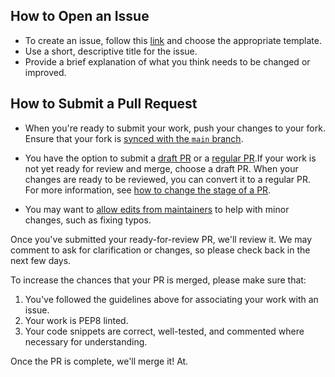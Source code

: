 ## How to Open an Issue

- To create an issue, follow this [link](https://github.com/gtechatfg/gtech-atfg-discord-bot/issues/new/choose) and choose the appropriate template.
- Use a short, descriptive title for the issue.
- Provide a brief explanation of what you think needs to be changed or improved.

## How to Submit a Pull Request

- When you're ready to submit your work, push your changes to your fork. Ensure that your fork is [synced with the `main` branch](https://help.github.com/en/github/collaborating-with-issues-and-pull-requests/syncing-a-fork).

- You have the option to submit a [draft PR](https://help.github.com/en/github/collaborating-with-issues-and-pull-requests/about-pull-requests#draft-pull-requests) or a [regular PR](https://help.github.com/en/github/collaborating-with-issues-and-pull-requests/creating-a-pull-request-from-a-fork).If your work is not yet ready for review and merge, choose a draft PR. When your changes are ready to be reviewed, you can convert it to a regular PR. For more information, see [how to change the stage of a PR](https://help.github.com/en/github/collaborating-with-issues-and-pull-requests/changing-the-stage-of-a-pull-request).

- You may want to [allow edits from maintainers](https://help.github.com/en/github/collaborating-with-issues-and-pull-requests/allowing-changes-to-a-pull-request-branch-created-from-a-fork) to help with minor changes, such as fixing typos.

Once you've submitted your ready-for-review PR, we'll review it. We may comment to ask for clarification or changes, so please check back in the next few days.

To increase the chances that your PR is merged, please make sure that:

1. You've followed the guidelines above for associating your work with an issue.
2. Your work is PEP8 linted.
4. Your code snippets are correct, well-tested, and commented where necessary for understanding.

Once the PR is complete, we'll merge it! At.
